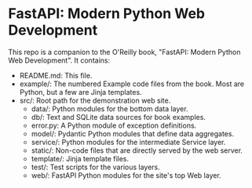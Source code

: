 # FastAPI: Modern Python Web Development

This repo is a companion to the O'Reilly book,
"FastAPI: Modern Python Web Development".
It contains:

* README.md: This file.
* example/: The numbered Example code files from the book.
Most are Python, but a few are Jinja templates.
* src/: Root path for the demonstration web site.
    * data/: Python modules for the bottom data layer.
    * db/: Text and SQLite data sources for book examples.
    * error.py: A Python module of exception definitions.
    * model/: Pydantic Python modules that define data aggregates.
    * service/: Python modules for the intermediate Service layer.
    * static/: Non-code files that are directly served by the web server.
    * template/: Jinja template files.
    * test/: Test scripts for the various layers.
    * web/: FastAPI Python modules for the site's top Web layer.
